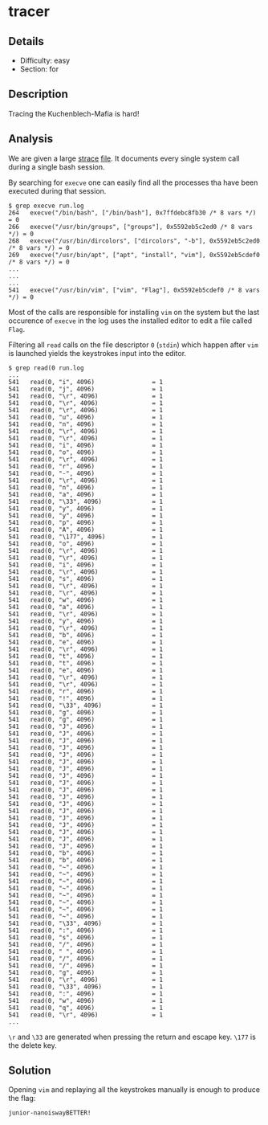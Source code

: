 # tracer

## Details

- Difficulty: easy
- Section: for

## Description

Tracing the Kuchenblech-Mafia is hard!

## Analysis

We are given a large [strace](https://linux.die.net/man/1/strace) [file](./run.log). It documents every single system call during a single bash session. 

By searching for `execve` one can easily find all the processes tha have been executed during that session.

```
$ grep execve run.log
264   execve("/bin/bash", ["/bin/bash"], 0x7ffdebc8fb30 /* 8 vars */) = 0
266   execve("/usr/bin/groups", ["groups"], 0x5592eb5c2ed0 /* 8 vars */) = 0
268   execve("/usr/bin/dircolors", ["dircolors", "-b"], 0x5592eb5c2ed0 /* 8 vars */) = 0
269   execve("/usr/bin/apt", ["apt", "install", "vim"], 0x5592eb5cdef0 /* 8 vars */) = 0
...
...
...
541   execve("/usr/bin/vim", ["vim", "Flag"], 0x5592eb5cdef0 /* 8 vars */) = 0
```

Most of the calls are responsible for installing `vim` on the system but the last occurence of `execve` in the log uses the installed editor to edit a file called `Flag`.

Filtering all `read` calls on the file descriptor `0` (`stdin`) which happen after `vim` is launched yields the keystrokes input into the editor.

```
$ grep read(0 run.log
...
541   read(0, "i", 4096)                = 1
541   read(0, "j", 4096)                = 1
541   read(0, "\r", 4096)               = 1
541   read(0, "\r", 4096)               = 1
541   read(0, "\r", 4096)               = 1
541   read(0, "u", 4096)                = 1
541   read(0, "n", 4096)                = 1
541   read(0, "\r", 4096)               = 1
541   read(0, "\r", 4096)               = 1
541   read(0, "i", 4096)                = 1
541   read(0, "o", 4096)                = 1
541   read(0, "\r", 4096)               = 1
541   read(0, "r", 4096)                = 1
541   read(0, "-", 4096)                = 1
541   read(0, "\r", 4096)               = 1
541   read(0, "n", 4096)                = 1
541   read(0, "a", 4096)                = 1
541   read(0, "\33", 4096)              = 1
541   read(0, "y", 4096)                = 1
541   read(0, "y", 4096)                = 1
541   read(0, "p", 4096)                = 1
541   read(0, "A", 4096)                = 1
541   read(0, "\177", 4096)             = 1
541   read(0, "o", 4096)                = 1
541   read(0, "\r", 4096)               = 1
541   read(0, "\r", 4096)               = 1
541   read(0, "i", 4096)                = 1
541   read(0, "\r", 4096)               = 1
541   read(0, "s", 4096)                = 1
541   read(0, "\r", 4096)               = 1
541   read(0, "\r", 4096)               = 1
541   read(0, "w", 4096)                = 1
541   read(0, "a", 4096)                = 1
541   read(0, "\r", 4096)               = 1
541   read(0, "y", 4096)                = 1
541   read(0, "\r", 4096)               = 1
541   read(0, "b", 4096)                = 1
541   read(0, "e", 4096)                = 1
541   read(0, "\r", 4096)               = 1
541   read(0, "t", 4096)                = 1
541   read(0, "t", 4096)                = 1
541   read(0, "e", 4096)                = 1
541   read(0, "\r", 4096)               = 1
541   read(0, "\r", 4096)               = 1
541   read(0, "r", 4096)                = 1
541   read(0, "!", 4096)                = 1
541   read(0, "\33", 4096)              = 1
541   read(0, "g", 4096)                = 1
541   read(0, "g", 4096)                = 1
541   read(0, "J", 4096)                = 1
541   read(0, "J", 4096)                = 1
541   read(0, "J", 4096)                = 1
541   read(0, "J", 4096)                = 1
541   read(0, "J", 4096)                = 1
541   read(0, "J", 4096)                = 1
541   read(0, "J", 4096)                = 1
541   read(0, "J", 4096)                = 1
541   read(0, "J", 4096)                = 1
541   read(0, "J", 4096)                = 1
541   read(0, "J", 4096)                = 1
541   read(0, "J", 4096)                = 1
541   read(0, "J", 4096)                = 1
541   read(0, "J", 4096)                = 1
541   read(0, "J", 4096)                = 1
541   read(0, "J", 4096)                = 1
541   read(0, "J", 4096)                = 1
541   read(0, "J", 4096)                = 1
541   read(0, "b", 4096)                = 1
541   read(0, "b", 4096)                = 1
541   read(0, "~", 4096)                = 1
541   read(0, "~", 4096)                = 1
541   read(0, "~", 4096)                = 1
541   read(0, "~", 4096)                = 1
541   read(0, "~", 4096)                = 1
541   read(0, "~", 4096)                = 1
541   read(0, "~", 4096)                = 1
541   read(0, "~", 4096)                = 1
541   read(0, "\33", 4096)              = 1
541   read(0, ":", 4096)                = 1
541   read(0, "s", 4096)                = 1
541   read(0, "/", 4096)                = 1
541   read(0, " ", 4096)                = 1
541   read(0, "/", 4096)                = 1
541   read(0, "/", 4096)                = 1
541   read(0, "g", 4096)                = 1
541   read(0, "\r", 4096)               = 1
541   read(0, "\33", 4096)              = 1
541   read(0, ":", 4096)                = 1
541   read(0, "w", 4096)                = 1
541   read(0, "q", 4096)                = 1
541   read(0, "\r", 4096)               = 1
...
```

`\r` and `\33` are generated when pressing the return and escape key. `\177` is the delete key.

## Solution

Opening `vim` and replaying all the keystrokes manually is enough to produce the flag:

```
junior-nanoiswayBETTER!
```
